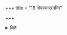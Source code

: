 +++
title = "16 नोपरवान्खनन्ति"

+++

<details><summary>थिते</summary>

नोपरवान्खनन्ति १६
</details>
